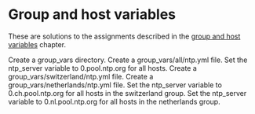 # Group and host variables

These are solutions to the assignments described in the [group and host variables](https://robertdebock.nl/learn-ansible/ADVANCED/group_host_vars) chapter.

Create a group_vars directory.
Create a group_vars/all/ntp.yml file.
Set the ntp_server variable to 0.pool.ntp.org for all hosts.
Create a group_vars/switzerland/ntp.yml file.
Create a group_vars/netherlands/ntp.yml file.
Set the ntp_server variable to 0.ch.pool.ntp.org for all hosts in the switzerland group.
Set the ntp_server variable to 0.nl.pool.ntp.org for all hosts in the netherlands group.
